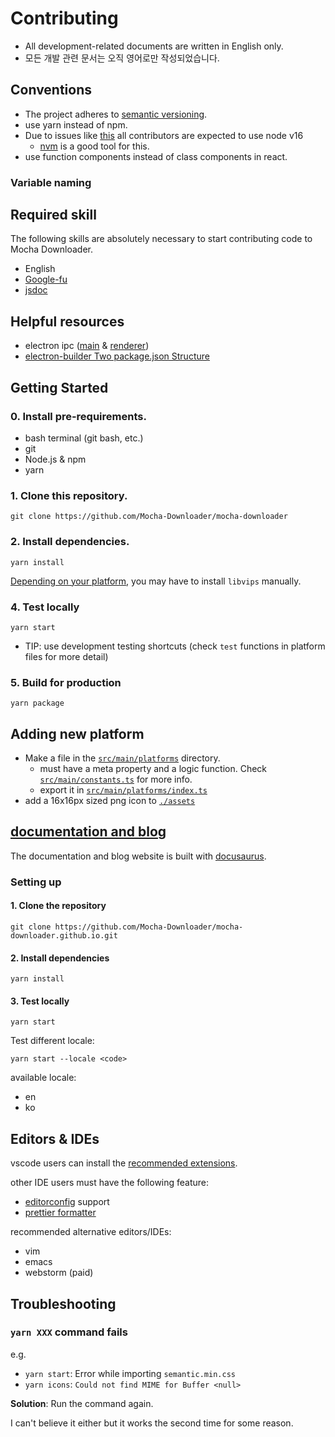 # Contributing

- All development-related documents are written in English only.
- 모든 개발 관련 문서는 오직 영어로만 작성되었습니다.

## Conventions

- The project adheres to [semantic versioning](https://semver.org).
- use yarn instead of npm.
- Due to issues like [this](https://github.com/nodejs/node-gyp/issues/2534) all contributors are expected to use node v16
  - [nvm](https://github.com/nvm-sh/nvm) is a good tool for this.
- use function components instead of class components in react.

### Variable naming

## Required skill

The following skills are absolutely necessary to start contributing code to Mocha Downloader.

- English
- [Google-fu](https://www.urbandictionary.com/define.php?term=google-fu)
- [jsdoc](https://jsdoc.app)

## Helpful resources

- electron ipc ([main](https://www.electronjs.org/docs/latest/api/ipc-main) & [renderer](https://www.electronjs.org/docs/latest/api/ipc-renderer))
- [electron-builder Two package.json Structure](https://www.electron.build/tutorials/two-package-structure.html)

## Getting Started

### 0. Install pre-requirements.

- bash terminal (git bash, etc.)
- git
- Node.js & npm
- yarn

### 1. Clone this repository.

```
git clone https://github.com/Mocha-Downloader/mocha-downloader
```

### 2. Install dependencies.

```
yarn install
```

[Depending on your platform](https://sharp.pixelplumbing.com/install#prebuilt-binaries), you may have to install `libvips` manually.

### 4. Test locally

```
yarn start
```

- TIP: use development testing shortcuts (check `test` functions in platform files for more detail)

### 5. Build for production

```
yarn package
```

## Adding new platform

- Make a file in the [`src/main/platforms`](./src/main/platforms) directory.
  - must have a meta property and a logic function. Check [`src/main/constants.ts`](./src/main/constants.ts) for more info.
  - export it in [`src/main/platforms/index.ts`](./src/main/platforms/index.ts)
- add a 16x16px sized png icon to [`./assets`](./assets)

## [documentation and blog](https://github.com/Mocha-Downloader/mocha-downloader.github.io)

The documentation and blog website is built with [docusaurus](https://docusaurus.io).

### Setting up

#### 1. Clone the repository

```
git clone https://github.com/Mocha-Downloader/mocha-downloader.github.io.git
```

#### 2. Install dependencies

```
yarn install
```

#### 3. Test locally

```
yarn start
```

Test different locale:

```
yarn start --locale <code>
```

available locale:

- en
- ko

## Editors & IDEs

vscode users can install the [recommended extensions](./.vscode/extensions.json).

other IDE users must have the following feature:

- [editorconfig](./.editorconfig) support
- [prettier formatter](./.prettierrc)

recommended alternative editors/IDEs:

- vim
- emacs
- webstorm (paid)

## Troubleshooting

### `yarn XXX` command fails

e.g.

- `yarn start`: Error while importing `semantic.min.css`
- `yarn icons`: `Could not find MIME for Buffer <null>`

**Solution**: Run the command again.

I can't believe it either but it works the second time for some reason.
